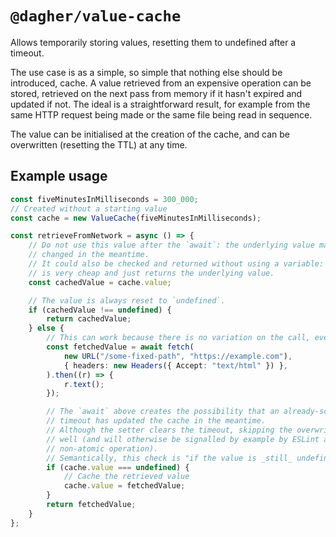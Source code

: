 # `@dagher/value-cache`

Allows temporarily storing values, resetting them to undefined after a timeout.

The use case is as a simple, so simple that nothing else should be introduced,
cache.
A value retrieved from an expensive operation can be stored, retrieved on the
next pass from memory if it hasn't expired and updated if not.
The ideal is a straightforward result, for example from the same HTTP request
being made or the same file being read in sequence.

The value can be initialised at the creation of the cache, and can be
overwritten (resetting the TTL) at any time.

## Example usage

```typescript
const fiveMinutesInMilliseconds = 300_000;
// Created without a starting value
const cache = new ValueCache(fiveMinutesInMilliseconds);

const retrieveFromNetwork = async () => {
	// Do not use this value after the `await`: the underlying value may have
	// changed in the meantime.
	// It could also be checked and returned without using a variable: the getter
	// is very cheap and just returns the underlying value.
	const cachedValue = cache.value;

	// The value is always reset to `undefined`.
	if (cachedValue !== undefined) {
		return cachedValue;
	} else {
		// This can work because there is no variation on the call, ever
		const fetchedValue = await fetch(
			new URL("/some-fixed-path", "https://example.com"),
			{ headers: new Headers({ Accept: "text/html" }) },
		).then((r) => {
			r.text();
		});

		// The `await` above creates the possibility that an already-scheduled
		// timeout has updated the cache in the meantime.
		// Although the setter clears the timeout, skipping the overwrite works
		// well (and will otherwise be signalled by example by ESLint as a
		// non-atomic operation).
		// Semantically, this check is "if the value is _still_ undefined".
		if (cache.value === undefined) {
			// Cache the retrieved value
			cache.value = fetchedValue;
		}
		return fetchedValue;
	}
};
```
